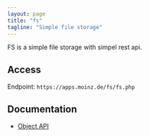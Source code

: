 ```yaml
---
layout: page
title: "fs"
tagline: "Simple file storage"
---
```


FS is a simple file storage with simpel rest api.

## Access

Endpoint: `https://apps.moinz.de/fs/fs.php`

## Documentation

* [Object API](https://github.com/zeisss/fs-php/blob/master/Docs/API.md)